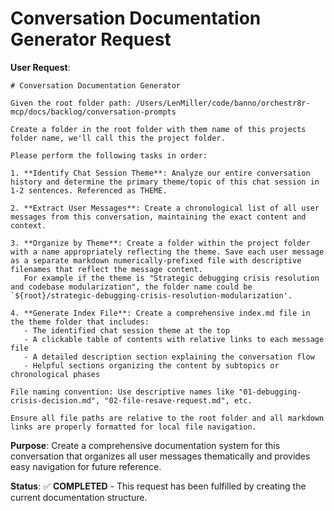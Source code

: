 # Conversation Documentation Generator Request

**User Request**:
```
# Conversation Documentation Generator

Given the root folder path: /Users/LenMiller/code/banno/orchestr8r-mcp/docs/backlog/conversation-prompts

Create a folder in the root folder with them name of this projects folder name, we'll call this the project folder.

Please perform the following tasks in order:

1. **Identify Chat Session Theme**: Analyze our entire conversation history and determine the primary theme/topic of this chat session in 1-2 sentences. Referenced as THEME.

2. **Extract User Messages**: Create a chronological list of all user messages from this conversation, maintaining the exact content and context.

3. **Organize by Theme**: Create a folder within the project folder with a name appropriately reflecting the theme. Save each user message as a separate markdown numerically-prefixed file with descriptive filenames that reflect the message content.
   For example if the theme is "Strategic debugging crisis resolution and codebase modularization", the folder name could be `${root}/strategic-debugging-crisis-resolution-modularization'.

4. **Generate Index File**: Create a comprehensive index.md file in the theme folder that includes:
   - The identified chat session theme at the top
   - A clickable table of contents with relative links to each message file
   - A detailed description section explaining the conversation flow
   - Helpful sections organizing the content by subtopics or chronological phases

File naming convention: Use descriptive names like "01-debugging-crisis-decision.md", "02-file-resave-request.md", etc.

Ensure all file paths are relative to the root folder and all markdown links are properly formatted for local file navigation.
```

**Purpose**: Create a comprehensive documentation system for this conversation that organizes all user messages thematically and provides easy navigation for future reference.

**Status**: ✅ **COMPLETED** - This request has been fulfilled by creating the current documentation structure.
